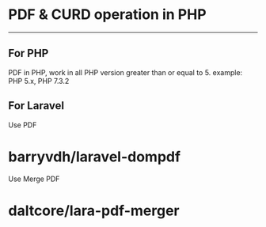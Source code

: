 # PDF & CURD operation in PHP
-----------------------------
## For PHP
PDF in PHP, work in all PHP version greater than or equal to 5. example: PHP 5.x, PHP 7.3.2 


## For Laravel
Use PDF
# barryvdh/laravel-dompdf

Use Merge PDF
# daltcore/lara-pdf-merger
